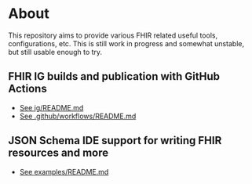 # About
This repository aims to provide various FHIR related useful tools, configurations, etc. This is still work in progress and somewhat unstable, but still usable enough to try. 

## FHIR IG builds and publication with GitHub Actions
* [See ig/README.md](ig/README.md)
* [See .github/workflows/README.md](.github/workflows/README.md)

## JSON Schema IDE support for writing FHIR resources and more
* [See examples/README.md](examples/README.md)